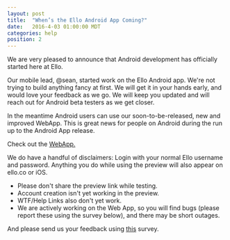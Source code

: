 ```yaml
---
layout: post
title:  "When’s the Ello Android App Coming?"
date:   2016-4-03 01:00:00 MDT
categories: help
position: 2
---
```


We are very pleased to announce that Android development has officially started here at Ello. 

Our mobile lead, @sean, started work on the Ello Android app. We're not trying to build anything fancy at first. We will get it in your hands early, and would love your feedback as we go. We will keep you updated and will reach out for Android beta testers as we get closer.

In the meantime Android users can use our soon-to-be-released, new and improved WebApp. This is great news for people on Android during the run up to the Android App release.

Check out the [WebApp.](https://preview.ello.co)

We do have a handful of disclaimers:
Login with your normal Ello username and password. Anything you do while using the preview will also appear on ello.co or iOS.
* Please don't share the preview link while testing.
* Account creation isn't yet working in the preview.
* WTF/Help Links also don't yet work.
* We are actively working on the Web App, so you will find bugs (please report these using the survey below), and there may be short outages.

And please send us your feedback using [this](https://ello.typeform.com/to/M6igwg) survey.
